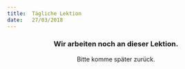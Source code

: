 ```yaml
---
title:  Tägliche Lektion
date:   27/03/2018
---
```


### <center>Wir arbeiten noch an dieser Lektion.</center>
<center>Bitte komme später zurück.</center>